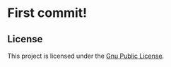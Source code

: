 # First commit!

## License

This project is licensed under the [Gnu Public License](http://www.gnu.org/licenses/gpl.html).